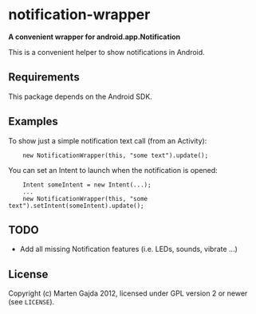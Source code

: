 # notification-wrapper

__A convenient wrapper for android.app.Notification__

This is a convenient helper to show notifications in Android.

## Requirements

This package depends on the Android SDK.

## Examples

To show just a simple notification text call (from an Activity):

		new NotificationWrapper(this, "some text").update();

You can set an Intent to launch when the notification is opened:

		Intent someIntent = new Intent(...);
		...
		new NotificationWrapper(this, "some text").setIntent(someIntent).update();

## TODO

* Add all missing Notification features (i.e. LEDs, sounds, vibrate ...)

## License

Copyright (c) Marten Gajda 2012, licensed under GPL version 2 or newer (see `LICENSE`).

